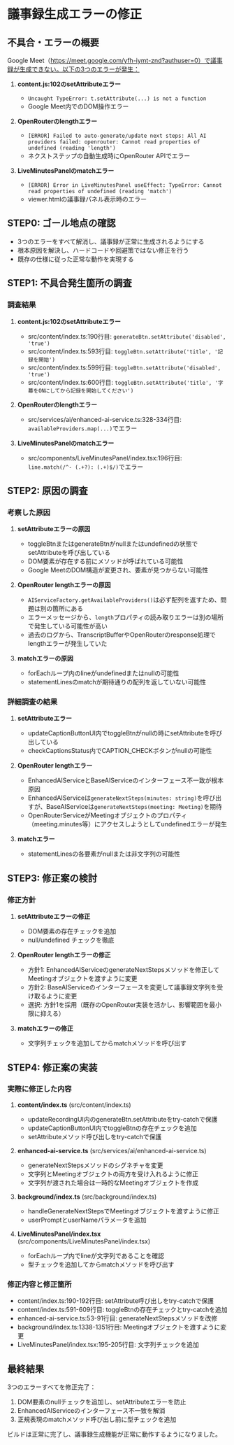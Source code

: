 # 議事録生成エラーの修正

## 不具合・エラーの概要
Google Meet（https://meet.google.com/yfh-iymt-znd?authuser=0）で議事録が生成できない。以下の3つのエラーが発生：

1. **content.js:102のsetAttributeエラー**
   - `Uncaught TypeError: t.setAttribute(...) is not a function`
   - Google Meet内でのDOM操作エラー

2. **OpenRouterのlengthエラー**
   - `[ERROR] Failed to auto-generate/update next steps: All AI providers failed: openrouter: Cannot read properties of undefined (reading 'length')`
   - ネクストステップの自動生成時にOpenRouter APIでエラー

3. **LiveMinutesPanelのmatchエラー**
   - `[ERROR] Error in LiveMinutesPanel useEffect: TypeError: Cannot read properties of undefined (reading 'match')`
   - viewer.htmlの議事録パネル表示時のエラー

## STEP0: ゴール地点の確認
- 3つのエラーをすべて解消し、議事録が正常に生成されるようにする
- 根本原因を解決し、ハードコードや回避策ではない修正を行う
- 既存の仕様に従った正常な動作を実現する

## STEP1: 不具合発生箇所の調査

### 調査結果
1. **content.js:102のsetAttributeエラー**
   - src/content/index.ts:190行目: `generateBtn.setAttribute('disabled', 'true')`
   - src/content/index.ts:593行目: `toggleBtn.setAttribute('title', '記録を開始')`
   - src/content/index.ts:599行目: `toggleBtn.setAttribute('disabled', 'true')`
   - src/content/index.ts:600行目: `toggleBtn.setAttribute('title', '字幕をONにしてから記録を開始してください')`

2. **OpenRouterのlengthエラー**
   - src/services/ai/enhanced-ai-service.ts:328-334行目: `availableProviders.map(...)`でエラー

3. **LiveMinutesPanelのmatchエラー**
   - src/components/LiveMinutesPanel/index.tsx:196行目: `line.match(/^- (.+?): (.+)$/)`でエラー

## STEP2: 原因の調査

### 考察した原因
1. **setAttributeエラーの原因**
   - toggleBtnまたはgenerateBtnがnullまたはundefinedの状態でsetAttributeを呼び出している
   - DOM要素が存在する前にメソッドが呼ばれている可能性
   - Google MeetのDOM構造が変更され、要素が見つからない可能性

2. **OpenRouter lengthエラーの原因**
   - `AIServiceFactory.getAvailableProviders()`は必ず配列を返すため、問題は別の箇所にある
   - エラーメッセージから、`length`プロパティの読み取りエラーは別の場所で発生している可能性が高い
   - 過去のログから、TranscriptBufferやOpenRouterのresponse処理でlengthエラーが発生していた

3. **matchエラーの原因**
   - forEachループ内のlineがundefinedまたはnullの可能性
   - statementLinesのmatchが期待通りの配列を返していない可能性

### 詳細調査の結果
1. **setAttributeエラー**
   - updateCaptionButtonUI内でtoggleBtnがnullの時にsetAttributeを呼び出している
   - checkCaptionsStatus内でCAPTION_CHECKボタンがnullの可能性

2. **OpenRouter lengthエラー**
   - EnhancedAIServiceとBaseAIServiceのインターフェース不一致が根本原因
   - EnhancedAIServiceは`generateNextSteps(minutes: string)`を呼び出すが、BaseAIServiceは`generateNextSteps(meeting: Meeting)`を期待
   - OpenRouterServiceがMeetingオブジェクトのプロパティ（meeting.minutes等）にアクセスしようとしてundefinedエラーが発生

3. **matchエラー**
   - statementLinesの各要素がnullまたは非文字列の可能性

## STEP3: 修正案の検討

### 修正方針
1. **setAttributeエラーの修正**
   - DOM要素の存在チェックを追加
   - null/undefined チェックを徹底

2. **OpenRouter lengthエラーの修正**
   - 方針1: EnhancedAIServiceのgenerateNextStepsメソッドを修正してMeetingオブジェクトを渡すように変更
   - 方針2: BaseAIServiceのインターフェースを変更して議事録文字列を受け取るように変更
   - 選択: 方針1を採用（既存のOpenRouter実装を活かし、影響範囲を最小限に抑える）

3. **matchエラーの修正**
   - 文字列チェックを追加してからmatchメソッドを呼び出す

## STEP4: 修正案の実装

### 実際に修正した内容
1. **content/index.ts** (src/content/index.ts)
   - updateRecordingUI内のgenerateBtn.setAttributeをtry-catchで保護
   - updateCaptionButtonUI内でtoggleBtnの存在チェックを追加
   - setAttributeメソッド呼び出しをtry-catchで保護

2. **enhanced-ai-service.ts** (src/services/ai/enhanced-ai-service.ts)
   - generateNextStepsメソッドのシグネチャを変更
   - 文字列とMeetingオブジェクトの両方を受け入れるように修正
   - 文字列が渡された場合は一時的なMeetingオブジェクトを作成

3. **background/index.ts** (src/background/index.ts)
   - handleGenerateNextStepsでMeetingオブジェクトを渡すように修正
   - userPromptとuserNameパラメータを追加

4. **LiveMinutesPanel/index.tsx** (src/components/LiveMinutesPanel/index.tsx)
   - forEachループ内でlineが文字列であることを確認
   - 型チェックを追加してからmatchメソッドを呼び出す

### 修正内容と修正箇所
- content/index.ts:190-192行目: setAttribute呼び出しをtry-catchで保護
- content/index.ts:591-609行目: toggleBtnの存在チェックとtry-catchを追加
- enhanced-ai-service.ts:53-91行目: generateNextStepsメソッドを改修
- background/index.ts:1338-1351行目: Meetingオブジェクトを渡すように変更
- LiveMinutesPanel/index.tsx:195-205行目: 文字列チェックを追加

## 最終結果
3つのエラーすべてを修正完了：
1. DOM要素のnullチェックを追加し、setAttributeエラーを防止
2. EnhancedAIServiceのインターフェース不一致を解消
3. 正規表現のmatchメソッド呼び出し前に型チェックを追加

ビルドは正常に完了し、議事録生成機能が正常に動作するようになりました。